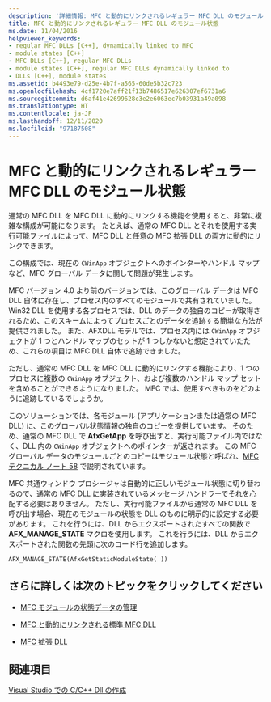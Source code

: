 ```yaml
---
description: '詳細情報: MFC と動的にリンクされるレギュラー MFC DLL のモジュール状態'
title: MFC と動的にリンクされるレギュラー MFC DLL のモジュール状態
ms.date: 11/04/2016
helpviewer_keywords:
- regular MFC DLLs [C++], dynamically linked to MFC
- module states [C++]
- MFC DLLs [C++], regular MFC DLLs
- module states [C++], regular MFC DLLs dynamically linked to
- DLLs [C++], module states
ms.assetid: b4493e79-d25e-4b7f-a565-60de5b32c723
ms.openlocfilehash: 4cf1720e7aff21f13b7486517e626307ef6731a6
ms.sourcegitcommit: d6af41e42699628c3e2e6063ec7b03931a49a098
ms.translationtype: HT
ms.contentlocale: ja-JP
ms.lasthandoff: 12/11/2020
ms.locfileid: "97187508"
---
```

# <a name="module-states-of-a-regular-mfc-dll-dynamically-linked-to-mfc"></a>MFC と動的にリンクされるレギュラー MFC DLL のモジュール状態

通常の MFC DLL を MFC DLL に動的にリンクする機能を使用すると、非常に複雑な構成が可能になります。 たとえば、通常の MFC DLL とそれを使用する実行可能ファイルによって、MFC DLL と任意の MFC 拡張 DLL の両方に動的にリンクできます。

この構成では、現在の `CWinApp` オブジェクトへのポインターやハンドル マップなど、MFC グローバル データに関して問題が発生します。

MFC バージョン 4.0 より前のバージョンでは、このグローバル データは MFC DLL 自体に存在し、プロセス内のすべてのモジュールで共有されていました。 Win32 DLL を使用する各プロセスでは、DLL のデータの独自のコピーが取得されるため、このスキームによってプロセスごとのデータを追跡する簡単な方法が提供されました。 また、AFXDLL モデルでは、プロセス内には `CWinApp` オブジェクトが 1 つとハンドル マップのセットが 1 つしかないと想定されていたため、これらの項目は MFC DLL 自体で追跡できました。

ただし、通常の MFC DLL を MFC DLL に動的にリンクする機能により、1 つのプロセスに複数の `CWinApp` オブジェクト、および複数のハンドル マップ セットを含めることができるようになりました。 MFC では、使用すべきものをどのように追跡しているでしょうか。

このソリューションでは、各モジュール (アプリケーションまたは通常の MFC DLL) に、このグローバル状態情報の独自のコピーを提供しています。 そのため、通常の MFC DLL で **AfxGetApp** を呼び出すと、実行可能ファイル内ではなく、DLL 内の `CWinApp` オブジェクトへのポインターが返されます。 この MFC グローバル データのモジュールごとのコピーはモジュール状態と呼ばれ、[MFC テクニカル ノート 58](../mfc/tn058-mfc-module-state-implementation.md) で説明されています。

MFC 共通ウィンドウ プロシージャは自動的に正しいモジュール状態に切り替わるので、通常の MFC DLL に実装されているメッセージ ハンドラーでそれを心配する必要はありません。 ただし、実行可能ファイルから通常の MFC DLL を呼び出す場合、現在のモジュールの状態を DLL のものに明示的に設定する必要があります。 これを行うには、DLL からエクスポートされたすべての関数で **AFX_MANAGE_STATE** マクロを使用します。 これを行うには、DLL からエクスポートされた関数の先頭に次のコード行を追加します。

```
AFX_MANAGE_STATE(AfxGetStaticModuleState( ))
```

## <a name="what-do-you-want-to-know-more-about"></a>さらに詳しくは次のトピックをクリックしてください

- [MFC モジュールの状態データの管理](../mfc/managing-the-state-data-of-mfc-modules.md)

- [MFC と動的にリンクされる標準 MFC DLL](regular-dlls-dynamically-linked-to-mfc.md)

- [MFC 拡張 DLL](extension-dlls-overview.md)

## <a name="see-also"></a>関連項目

[Visual Studio での C/C++ Dll の作成](dlls-in-visual-cpp.md)
